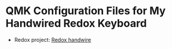 # QMK Configuration Files for My Handwired Redox Keyboard
- Redox project: [Redox handwire](https://www.thingiverse.com/thing:2886662)
